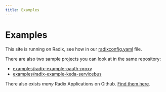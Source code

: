```yaml
---
title: Examples
---
```


# Examples

This site is running on Radix, see how in our [radixconfig.yaml](https://github.com/equinor/radix-public-site/tree/main/radixconfig.yaml) file.

There are also two sample projects you can look at in the same repository:

- [examples/radix-example-oauth-proxy](https://github.com/equinor/radix-public-site/tree/main/examples/radix-example-oauth-proxy)
- [examples/radix-example-keda-servicebus](https://github.com/equinor/radix-public-site/tree/main/examples/radix-example-keda-servicebus)

There also exists _many_ Radix Applications on Github. [Find them here](https://github.com/search?q=radixconfig.yaml+language%3AYAML&type=code&l=YAML).
